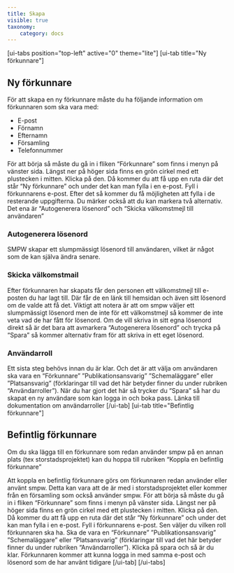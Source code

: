 ```yaml
---
title: Skapa
visible: true
taxonomy:
    category: docs
---
```


[ui-tabs position="top-left" active="0" theme="lite"]
[ui-tab title="Ny förkunnare"]
## Ny förkunnare
För att skapa en ny förkunnare måste du ha följande information om förkunnaren som ska vara med:
* E-post
* Förnamn
* Efternamn
* Församling
* Telefonnummer

För att börja så måste du gå in i fliken “Förkunnare” som finns i menyn på vänster sida. Längst ner på höger sida finns en grön cirkel med ett plustecken i mitten. Klicka på den. Då kommer du att få upp en ruta där det står “Ny förkunnare” och under det kan man fylla i en e-post. Fyll i förkunnarens e-post. Efter det så kommer du få möjligheten att fylla i de resterande uppgifterna. Du märker också att du kan markera två alternativ. Det ena är “Autogenerera lösenord” och “Skicka välkomstmejl till användaren”

### Autogenerera lösenord
SMPW skapar ett slumpmässigt lösenord till användaren, vilket är något som de kan själva ändra senare.

### Skicka välkomstmail
Efter förkunnaren har skapats får den personen ett välkomstmejl till e-posten du har lagt till. Där får de en länk till hemsidan och även sitt lösenord om de valde att få det. Viktigt att notera är att om smpw väljer ett slumpmässigt lösenord men de inte för ett välkomstmejl så kommer de inte veta vad de har fått för lösenord. Om de vill skriva in sitt egna lösenord direkt så är det bara att avmarkera “Autogenerera lösenord” och trycka på “Spara” så kommer alternativ fram för att skriva in ett eget lösenord.

### Användarroll
Ett sista steg behövs innan du är klar. Och det är att välja om användaren ska vara en “Förkunnare” ”Publikationsansvarig” ”Schemaläggare” eller ”Platsansvarig” (förklaringar till vad det här betyder finner du under rubriken “Användarroller”). När du har gjort det här så trycker du “Spara” så har du skapat en ny användare som kan logga in och boka pass. Länka till dokumentation om användarroller
[/ui-tab]
[ui-tab title="Befintlig förkunnare"]
## Befintlig förkunnare
Om du ska lägga till en förkunnare som redan använder smpw på en annan plats (tex storstadsprojektet) kan du hoppa till rubriken “Koppla en befintlig förkunnare”

Att koppla en befintlig förkunnare görs om förkunnaren redan använder eller använt smpw. Detta kan vara att de är med i storstadsprojektet eller kommer från en församling som också använder smpw.
För att börja så måste du gå in i fliken “Förkunnare” som finns i menyn på vänster sida. Längst ner på höger sida finns en grön cirkel med ett plustecken i mitten. Klicka på den. Då kommer du att få upp en ruta där det står “Ny förkunnare” och under det kan man fylla i en e-post. Fyll i förkunnarens e-post. Sen väljer du vilken roll förkunnaren ska ha. Ska de vara en “Förkunnare” ”Publikationsansvarig” ”Schemaläggare” eller ”Platsansvarig” (förklaringar till vad det här betyder finner du under rubriken “Användarroller”).
Klicka på spara och så är du klar. Förkunnaren kommer att kunna logga in med samma e-post och lösenord som de har använt tidigare
[/ui-tab]
[/ui-tabs]